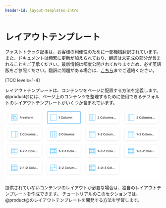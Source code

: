 ```yaml
---
header-id: layout-templates-intro
---
```


# レイアウトテンプレート

<p class="alert alert-info"><span class="wysiwyg-color-blue120">ファストトラック記事は、お客様の利便性のために一部機械翻訳されています。また、ドキュメントは頻繁に更新が加えられており、翻訳は未完成の部分が含まれることをご了承ください。最新情報は都度公開されておりますため、必ず英語版をご参照ください。翻訳に問題がある場合は、<a href="mailto:support-content-jp@liferay.com">こちら</a>までご連絡ください。</span></p>

[TOC levels=1-4]

レイアウトテンプレートは、コンテンツをページに配置する方法を定義します。 @product@には、ページ上のコンテンツを整理するために使用できるデフォルトのレイアウトテンプレートがいくつか含まれています。

![図1：選択可能な多くのデフォルトレイアウトテンプレートがあります。](../../../images/page-select-layout.png)

提供されていないコンテンツのレイアウトが必要な場合は、独自のレイアウトテンプレートを作成できます。 チュートリアルのこのセクションでは、@product@のレイアウトテンプレートを開発する方法を学習します。
